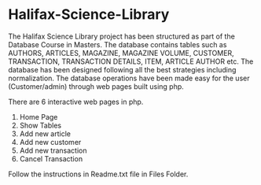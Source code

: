 # Halifax-Science-Library 

The Halifax Science Library project has been structured as part of the Database Course in Masters. 
The database contains tables such as AUTHORS, ARTICLES, MAGAZINE, MAGAZINE VOLUME, CUSTOMER, TRANSACTION, TRANSACTION DETAILS, ITEM,
ARTICLE AUTHOR etc. 
The database has been designed following all the best strategies including normalization. The database operations have been made easy for the user 
(Customer/admin) through web pages built using php.

There are 6 interactive web pages in php.
1. Home Page
2. Show Tables
3. Add new article
4. Add new customer
5. Add new transaction
6. Cancel Transaction

Follow the instructions in Readme.txt file in Files Folder.


